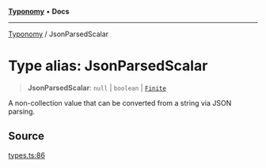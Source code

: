 [**Typonomy**](../README.md) • **Docs**

***

[Typonomy](../globals.md) / JsonParsedScalar

# Type alias: JsonParsedScalar

> **JsonParsedScalar**: `null` \| `boolean` \| [`Finite`](Finite.md)

A non-collection value that can be converted from a string via JSON parsing.

## Source

[types.ts:86](https://github.com/softcraft-development/typonomy/blob/bcea019d216cf7f686cf96fe07d66281dfcae070/src/types.ts#L86)
